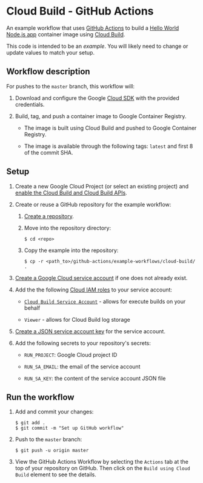 # Cloud Build - GitHub Actions

An example workflow that uses [GitHub Actions][actions] to build a
[Hello World Node.js app](index.js) container image using [Cloud Build][cloud-build].

This code is intended to be an _example_. You will likely need to change or
update values to match your setup.

## Workflow description

For pushes to the `master` branch, this workflow will:

1.  Download and configure the Google [Cloud SDK][sdk] with the provided
    credentials.

1.  Build, tag, and push a container image to Google Container Registry.

    - The image is built using Cloud Build and pushed to Google Container Registry.

    - The image is available through the following tags: `latest` and first 8 of
      the commit SHA.

## Setup

1.  Create a new Google Cloud Project (or select an existing project) and
    [enable the Cloud Build and Cloud Build APIs](https://console.cloud.google.com/flows/enableapi?apiid=cloudbuild.googleapis.com,run.googleapis.com).

1.  Create or reuse a GitHub repository for the example workflow:

    1.  [Create a repository](https://help.github.com/en/github/creating-cloning-and-archiving-repositories/creating-a-new-repository).

    1.  Move into the repository directory:

        ```
        $ cd <repo>
        ```

    1.  Copy the example into the repository:

        ```
        $ cp -r <path_to>/github-actions/example-workflows/cloud-build/ .
        ```

1.  [Create a Google Cloud service account][create-sa] if one does not already
    exist.

1.  Add the the following [Cloud IAM roles][roles] to your service account:

    - [`Cloud Build Service Account`](https://cloud.google.com/cloud-build/docs/cloud-build-service-account) - allows for execute builds on your behalf

    - `Viewer` - allows for Cloud Build log storage

1.  [Create a JSON service account key][create-key] for the service account.

1.  Add the following secrets to your repository's secrets:

    - `RUN_PROJECT`: Google Cloud project ID

    - `RUN_SA_EMAIL`: the email of the service account

    - `RUN_SA_KEY`: the content of the service account JSON file

## Run the workflow

1.  Add and commit your changes:

    ```text
    $ git add .
    $ git commit -m "Set up GitHub workflow"
    ```

1.  Push to the `master` branch:

    ```text
    $ git push -u origin master
    ```

1.  View the GitHub Actions Workflow by selecting the `Actions` tab at the top
    of your repository on GitHub. Then click on the `Build using Cloud Build` 
    element to see the details.

[actions]: https://help.github.com/en/categories/automating-your-workflow-with-github-actions
[cloud-build]: https://cloud.google.com/cloud-build/
[create-sa]: https://cloud.google.com/iam/docs/creating-managing-service-accounts
[create-key]: https://cloud.google.com/iam/docs/creating-managing-service-account-keys
[sdk]: https://cloud.google.com/sdk
[secrets]: https://help.github.com/en/actions/automating-your-workflow-with-github-actions/creating-and-using-encrypted-secrets
[roles]: https://cloud.google.com/iam/docs/granting-roles-to-service-accounts#granting_access_to_a_service_account_for_a_resource
